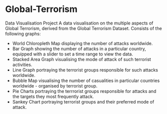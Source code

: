 # Global-Terrorism
Data Visualisation Project
A data visualisation on the multiple aspects of Global Terrorism, derived from the Global Terrorism Dataset. 
Consists of the following graphs:
- World Chloropleth Map displaying the number of attacks worldwide.
- Bar Graph showing the number of attacks in a particular country, equipped with a slider to set a time range to view the data.
- Stacked Area Graph visualising the mode of attack of such terrorist activities.
- Line Graph portraying the terrorist groups responsible for such attacks worldwide.
- Bubble Map visualising the number of casualities in particular countries worldwide - organised by terrorist group.
- Pie Charts portraying the terrrorist groups responsible for attacks and the targets they most frequently attack.
- Sankey Chart portraying terrorist groups and their preferred mode of attack.
